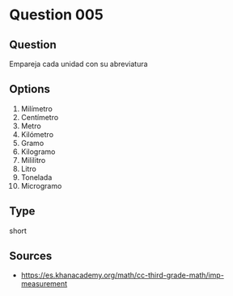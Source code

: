# Question 005

## Question
Empareja cada unidad con su abreviatura

## Options
1. Milímetro
2. Centímetro
3. Metro
4. Kilómetro
5. Gramo
6. Kilogramo
7. Mililitro
8. Litro
9. Tonelada
10. Microgramo

## Type
short

## Sources
- https://es.khanacademy.org/math/cc-third-grade-math/imp-measurement